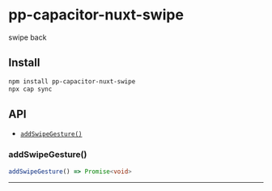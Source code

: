 # pp-capacitor-nuxt-swipe

swipe back

## Install

```bash
npm install pp-capacitor-nuxt-swipe
npx cap sync
```

## API

<docgen-index>

* [`addSwipeGesture()`](#addswipegesture)

</docgen-index>

<docgen-api>
<!--Update the source file JSDoc comments and rerun docgen to update the docs below-->

### addSwipeGesture()

```typescript
addSwipeGesture() => Promise<void>
```

--------------------

</docgen-api>
